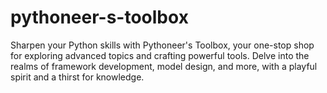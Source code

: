 # pythoneer-s-toolbox
Sharpen your Python skills with Pythoneer's Toolbox, your one-stop shop for exploring advanced topics and crafting powerful tools. Delve into the realms of framework development, model design, and more, with a playful spirit and a thirst for knowledge.
